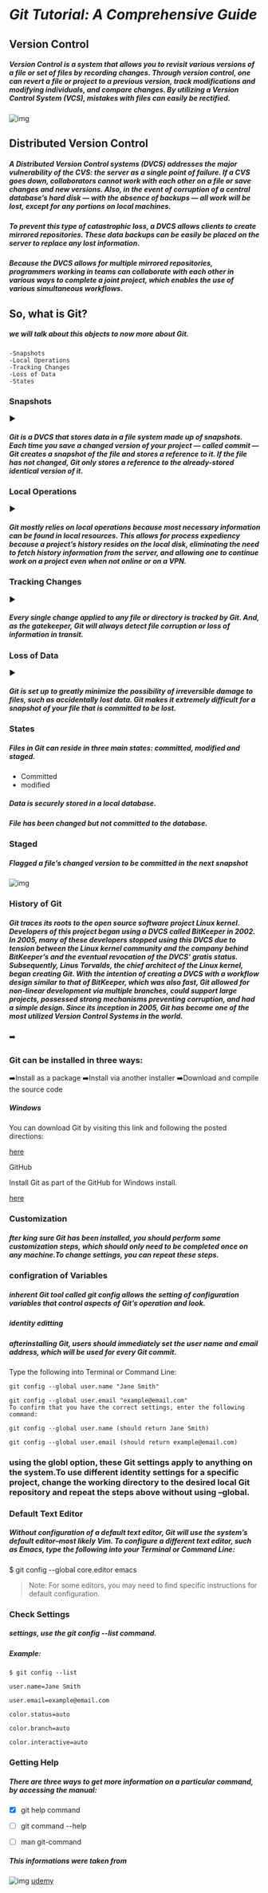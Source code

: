 
# *Git Tutorial: A Comprehensive Guide*
## Version Control
##### Version Control is a system that allows you to revisit various versions of a file or set of files by recording changes. Through version control, one can revert a file or project to a previous version, track modifications and modifying individuals, and compare changes. By utilizing a Version Control System (VCS), mistakes with files can easily be rectified.
![img](https://kevintshoemaker.github.io/StatsChats/GIT1.png)

## Distributed Version Control
##### A Distributed Version Control systems (DVCS) addresses the major vulnerability of the CVS: the server as a single point of failure. If a CVS goes down, collaborators cannot work with each other on a file or save changes and new versions. Also, in the event of corruption of a central database’s hard disk — with the absence of backups — all work will be lost, except for any portions on local machines.

##### To prevent this type of catastrophic loss, a DVCS allows clients to create mirrored repositories. These data backups can be easily be placed on the server to replace any lost information.

##### Because the DVCS allows for multiple mirrored repositories, programmers working in teams can collaborate with each other in various ways to complete a joint project, which enables the use of various simultaneous workflows.



## So, what is Git?
##### we will talk about this objects to now more about Git.
`````````````
-Snapshots
-Local Operations
-Tracking Changes
-Loss of Data
-States
`````````````





### Snapshots
▶️
##### Git is a DVCS that stores data in a file system made up of snapshots. Each time you save a changed version of your project — called commit — Git creates a snapshot of the file and stores a reference to it. If the file has not changed, Git only stores a reference to the already-stored identical version of it.

### Local Operations
▶️
##### Git mostly relies on local operations because most necessary information can be found in local resources. This allows for process expediency because a project’s history resides on the local disk, eliminating the need to fetch history information from the server, and allowing one to continue work on a project even when not online or on a VPN.

### Tracking Changes
▶️
##### Every single change applied to any file or directory is tracked by Git. And, as the gatekeeper, Git will always detect file corruption or loss of information in transit.

### Loss of Data
▶️
##### Git is set up to greatly minimize the possibility of irreversible damage to files, such as accidentally lost data. Git makes it extremely difficult for a snapshot of your file that is committed to be lost.

### States

##### Files in Git can reside in three main states: committed, modified and staged.

- Committed
 - modified  
##### Data is securely stored in a local database.

##### File has been changed but not committed to the database.

### Staged

##### Flagged a file’s changed version to be committed in the next snapshot
![img](https://blog.udemy.com/wp-content/uploads/2015/08/image066.png)


### History of Git
##### Git traces its roots to the open source software project Linux kernel. Developers of this project began using a DVCS called BitKeeper in 2002. In 2005, many of these developers stopped using this DVCS due to tension between the Linux kernel community and the company behind BitKeeper’s and the eventual revocation of the DVCS’ gratis status. Subsequently, Linus Torvalds, the chief architect of the Linux kernel, began creating Git. With the intention of creating a DVCS with a workflow design similar to that of BitKeeper, which was also fast, Git allowed for non-linear development via multiple branches, could support large projects, possessed strong mechanisms preventing corruption, and had a simple design. Since its inception in 2005, Git has become one of the most utilized Version Control Systems in the world.

➡️
### Git can be installed in three ways:

➡️Install as a package
➡️Install via another installer
➡️Download and compile the source code

##### Windows


You can download Git by visiting this link and following the posted directions:

[here](http://git-scm.com/download/win)

GitHub

Install Git as part of the GitHub for Windows install.

[here](windows.github.com)


### Customization
##### fter king sure Git has been installed, you should perform some customization steps, which should only need to be completed once on any machine.To change settings, you can repeat these steps.
### configration of Variables
#####  inherent Git tool called git config allows the setting of configuration variables that control aspects of Git’s operation and look.

##### identity editting
##### afterinstalling Git, users should immediately set the user name and email address, which will be used for every Git commit.
Type the following into Terminal or Command Line:
~~~~~~~~~~~~~~~~~~~~~~~~~~~~~~~~~~~~~~~~~~~
git config --global user.name "Jane Smith"

git config --global user.email "example@email.com"
To confirm that you have the correct settings, enter the following command:

git config --global user.name (should return Jane Smith)

git config --global user.email (should return example@email.com)
~~~~~~~~~~~~~~~~~~~~~~~~~~~~~~~~~~~~~~~~~~~~
### using the globl option, these Git settings apply to anything on the system.To use different identity settings for a specific project, change the working directory to the desired local Git repository and repeat the steps above without using –global.

### Default Text Editor
##### Without configuration of a default text editor, Git will use the system’s default editor–most likely Vim. To configure a different text editor, such as Emacs, type the following into your Terminal or Command Line:

$ git config --global core.editor emacs




>Note: For some editors, you may need to find specific instructions for default configuration.

### Check Settings
##### settings, use the git config --list command.

##### Example:
````````````````````
$ git config --list

user.name=Jane Smith

user.email=example@email.com

color.status=auto

color.branch=auto

color.interactive=auto
````````````````````

### Getting Help
##### There are three ways to get more information on a particular command, by accessing the manual:

- [X] git help command
- [ ] git command --help
- [ ] man git-command


##### This informations were taken from
![img](https://blog.udemy.com/wp-content/themes/udemyblog/img/udemy-logo.svg)
[udemy](https://blog.udemy.com/git-tutorial-a-comprehensive-guide/#18)




